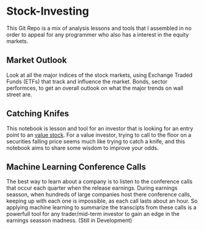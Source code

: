 # Stock-Investing
This Git Repo is a mix of analysis lessons and tools that I assembled in no order to appeal for any programmer who also has a interest in the equity markets.

## Market Outlook
Look at all the major indices of the stock markets, using Exchange Traded Funds (ETFs) that track and influence the market. Bonds, sector performces, to get an overall outlook on what the major trends on wall street are.

## Catching Knifes
This notebook is lesson and tool for an investor that is looking for an entry point to an [value stock](https://l.messenger.com/l.php?u=https%3A%2F%2Fcdn.fbsbx.com%2Fv%2Ft59.2708-21%2F17865360_1393641913991827_2660045083759345664_n.zip%2FMCS-Report.zip%3Foh%3D90b3086b31f57135a9328e37f8ae1630%26oe%3D5988AFC0%26dl%3D1&h=ATOjcxeL2BvUraImaq_5oj-JNChcJcHkpZQXkZB7CHaQa91EZ_UABwA7uYw0ioeBWEMhoGwZgQhTz3vhSf67Y8qEMTVlFhfTvbk0ausEobMme37oKb8LrLxcoolqrNqtJ8TFw3f3btViSNiv_R5ybLCOUdLKEFc&s=1&enc=AZOCPhawuQp_M8gvA-yWaKDVnB-PVBEmVEDz4gmb1e-R0zQYbOlQEQsoc0vFTkNC1ksET987vJjaAzxoESWTW3zxAt2U1lR4N5V9p9JyJXM16g). For a value investor, trying to call to the floor on a securities falling price seems much like trying to catch a knife, and this notebook aims to share some wisdom to improve your odds.

## Machine Learning Conference Calls
The best way to learn about a company is to listen to the conference calls that occur each quarter when the release earnings. During earnings seasson, when hundreds of large companies host there conference calls, keeping up with each one is impossible, as each call lasts about an hour. So applying machine learning to summarize the transcipts from these calls is a powerfull tool for any trader/mid-term investor to gain an edge in the earnings seasson madness. (Still in Development)
